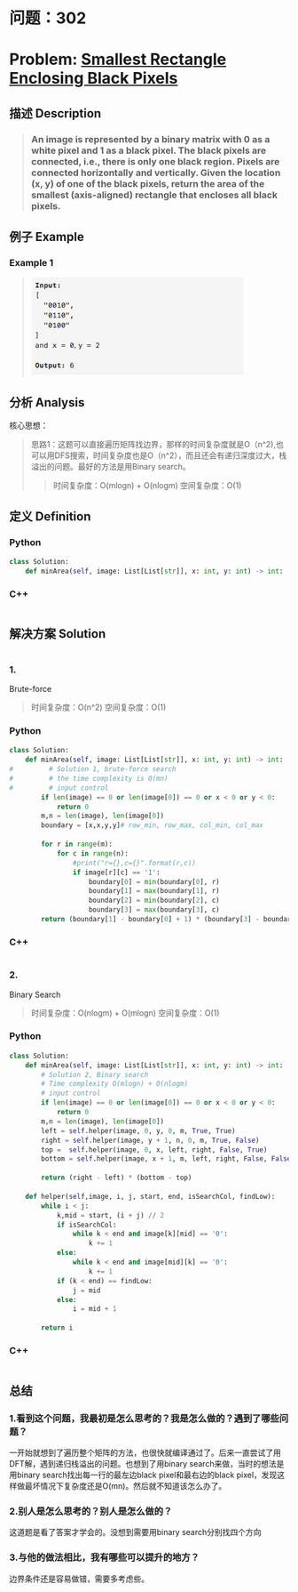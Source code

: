 
# 问题：302
# Problem: [Smallest Rectangle Enclosing Black Pixels](https://leetcode.com/problems/smallest-rectangle-enclosing-black-pixels/description/)

## 描述 Description
> ### An image is represented by a binary matrix with 0 as a white pixel and 1 as a black pixel. The black pixels are connected, i.e., there is only one black region. Pixels are connected horizontally and vertically. Given the location (x, y) of one of the black pixels, return the area of the smallest (axis-aligned) rectangle that encloses all black pixels.

> ### 

## 例子 Example
### Example 1

> ![example2](../img/302.png)


## 分析 Analysis

核心思想：
> 思路1：这题可以直接遍历矩阵找边界，那样的时间复杂度就是O（n^2),也可以用DFS搜索，时间复杂度也是O（n^2），而且还会有递归深度过大，栈溢出的问题。最好的方法是用Binary search。
>> 时间复杂度：O(mlogn) + O(nlogm)
>> 空间复杂度：O(1)


## 定义 Definition

### Python


```python
class Solution:
    def minArea(self, image: List[List[str]], x: int, y: int) -> int:

```

### C++

```c++

```


## 解决方案 Solution
```

```
### 1.
Brute-force
> 时间复杂度：O(n^2)
> 空间复杂度：O(1)

### Python


```python
class Solution:
    def minArea(self, image: List[List[str]], x: int, y: int) -> int:
#         # Solution 1, brute-force search
#         # the time complexity is O(mn)        
#         # input control
        if len(image) == 0 or len(image[0]) == 0 or x < 0 or y < 0:
            return 0
        m,n = len(image), len(image[0])
        boundary = [x,x,y,y]# row_min, row_max, col_min, col_max
        
        for r in range(m):
            for c in range(n):
                #print("r={},c={}".format(r,c))
                if image[r][c] == '1':
                    boundary[0] = min(boundary[0], r)
                    boundary[1] = max(boundary[1], r)
                    boundary[2] = min(boundary[2], c)
                    boundary[3] = max(boundary[3], c)
        return (boundary[1] - boundary[0] + 1) * (boundary[3] - boundary[2] + 1)
```

### C++

```c++

```


### 2.
Binary Search
> 时间复杂度：O(nlogm) + O(mlogn)
> 空间复杂度：O(1)

### Python


```python
class Solution:
    def minArea(self, image: List[List[str]], x: int, y: int) -> int:
        # Solution 2, Binary search
        # Time complexity O(mlogn) + O(nlogm)
        # input control
        if len(image) == 0 or len(image[0]) == 0 or x < 0 or y < 0:
            return 0
        m,n = len(image), len(image[0])
        left = self.helper(image, 0, y, 0, m, True, True)
        right = self.helper(image, y + 1, n, 0, m, True, False)
        top =  self.helper(image, 0, x, left, right, False, True)
        bottom = self.helper(image, x + 1, m, left, right, False, False)
        
        return (right - left) * (bottom - top)
        
    def helper(self,image, i, j, start, end, isSearchCol, findLow):
        while i < j:
            k,mid = start, (i + j) // 2
            if isSearchCol:
                while k < end and image[k][mid] == '0':
                    k += 1
            else:
                while k < end and image[mid][k] == '0':
                    k += 1
            if (k < end) == findLow:
                j = mid
            else:
                i = mid + 1
                
        return i
```

### C++

```c++

```



## 总结

### 1.看到这个问题，我最初是怎么思考的？我是怎么做的？遇到了哪些问题？

一开始就想到了遍历整个矩阵的方法，也很快就编译通过了。后来一直尝试了用DFT解，遇到递归栈溢出的问题。也想到了用binary search来做，当时的想法是用binary search找出每一行的最左边black pixel和最右边的black pixel，发现这样做最坏情况下复杂度还是O(mn)。然后就不知道该怎么办了。

### 2.别人是怎么思考的？别人是怎么做的？
这道题是看了答案才学会的。没想到需要用binary search分别找四个方向

### 3.与他的做法相比，我有哪些可以提升的地方？

边界条件还是容易做错，需要多考虑些。

```python

```
